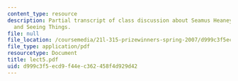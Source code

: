 ```yaml
---
content_type: resource
description: Partial transcript of class discussion about Seamus Heaney, Field Work,
  and Seeing Things.
file: null
file_location: /coursemedia/21l-315-prizewinners-spring-2007/d999c3f5ecd9f44ec362458f4d929d42_lect5.pdf
file_type: application/pdf
resourcetype: Document
title: lect5.pdf
uid: d999c3f5-ecd9-f44e-c362-458f4d929d42
---
```

